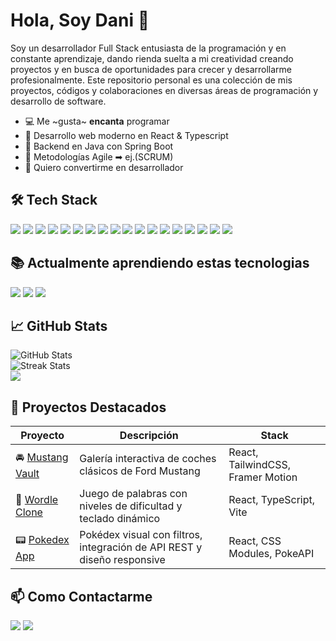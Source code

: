 # Hola, Soy Dani 👋

Soy un desarrollador Full Stack entusiasta de la programación y en constante aprendizaje, dando rienda suelta a mi creatividad creando proyectos y en busca de oportunidades para crecer y desarrollarme profesionalmente. Este repositorio personal es una colección de mis proyectos, códigos y colaboraciones en diversas áreas de programación y desarrollo de software.

- 💻 Me ~gusta~ **encanta** programar
- 📗 Desarrollo web moderno en React & Typescript
- 🧰 Backend en Java con Spring Boot
- 🔧 Metodologías Agile ➡ ej.(SCRUM)
- 🙌 Quiero convertirme en desarrollador

## 🛠️ Tech Stack

<p>
  <img src="https://img.shields.io/badge/-HTML5-E34F26?style=flat&logo=html5&logoColor=white">
  <img src="https://img.shields.io/badge/-CSS3-1572B6?style=flat&logo=css3">
  <img src="https://img.shields.io/badge/-SCSS-CC6699?style=flat&logo=sass&logoColor=white">
  <img src="https://img.shields.io/badge/-Tailwind CSS-38B2AC?style=flat&logo=tailwind-css&logoColor=white">
  <img src="https://img.shields.io/badge/-JavaScript-F7DF1E?style=flat&logo=javascript&logoColor=black">
  <img src="https://img.shields.io/badge/-TypeScript-3178C6?style=flat&logo=typescript&logoColor=white">
  <img src="https://img.shields.io/badge/-React-66CCFF?style=flat&logo=react&logoColor=black">
  <img src="https://img.shields.io/badge/-Java-ED8B00?style=flat&logo=openjdk&logoColor=white" />
  <img src="https://img.shields.io/badge/-Astro-9F6FFF?style=flat&logo=astro&logoColor=white">
  <img src="https://img.shields.io/badge/-Nodejs-339933?style=flat&logo=node.js&logoColor=white">
  <img src="https://img.shields.io/badge/-Bootstrap-563D7C?style=flat&logo=bootstrap&logoColor=white">
  <img src="https://img.shields.io/badge/-Postman-FF6C37?style=flat&logo=postman&logoColor=white">
  <img src="https://img.shields.io/badge/-MongoDB-47A248?style=flat&logo=mongodb&logoColor=white">
  <img src="https://img.shields.io/badge/-MySQL-4479A1?style=flat&logo=mysql&logoColor=white">
  <img src="https://img.shields.io/badge/-PostgreSQL-336791?style=flat&logo=postgresql&logoColor=white">
  <img src="https://img.shields.io/badge/-SQL%20Server-CC2927?style=flat&logo=microsoft-sql-server&logoColor=white">
  <img src="https://img.shields.io/badge/-Azure-0089D6?style=flat&logo=microsoft-azure&logoColor=white">
  <img src="https://img.shields.io/badge/-Git-F05032?style=flat&logo=git&logoColor=white">
</p>

## 📚 Actualmente aprendiendo estas tecnologias 

<p>

  <img src="https://img.shields.io/badge/-Angular-DD0031?style=flat&logo=Angular&logoColor=white">
  <img src="https://img.shields.io/badge/-Python-3776AB?style=flat&logo=Python&logoColor=white">
  <img src="https://img.shields.io/badge/-Kotlin-%237F52FF?style=flat&logo=Kotlin&logoColor=white">
</p>

## 📈 GitHub Stats

  <img src="https://github-readme-stats.vercel.app/api?username=danisanchez21&show_icons=true&theme=dark" alt="GitHub Stats" />
  <br />
  <img src="https://github-readme-streak-stats.herokuapp.com/?user=danisanchez21&theme=dark" alt="Streak Stats" />
  <br />
  <source
    srcset="https://github-readme-stats.vercel.app/api/top-langs/?username=danisanchez21&layout=compact&langs_count=8&theme=radical"
    media="(prefers-color-scheme: dark)" />
  <source
    srcset="https://github-readme-stats.vercel.app/api/top-langs/?username=danisanchez21&layout=compact&langs_count=8&theme=default"
    media="(prefers-color-scheme: dark), (prefers-color-scheme: no-preference)" />
  <img src="https://github-readme-stats.vercel.app/api/top-langs/?username=danisanchez21&theme=dark&layout=compact&langs_count=8" />


<!--START_SECTION:waka-->

## 🧱 Proyectos Destacados

| Proyecto | Descripción | Stack |
|---------|-------------|-------|
| 🚘 [Mustang Vault](https://github.com/danisanchez21/mustang-vault) | Galería interactiva de coches clásicos de Ford Mustang | React, TailwindCSS, Framer Motion |
| 🧩 [Wordle Clone](https://github.com/danisanchez21/palabra-del-dia-react-ts) | Juego de palabras con niveles de dificultad y teclado dinámico | React, TypeScript, Vite |
| 📟 [Pokedex App](https://github.com/danisanchez21/pokedex-ts) | Pokédex visual con filtros, integración de API REST y diseño responsive | React, CSS Modules, PokeAPI |

<!--END_SECTION:waka-->

## 📫 Como Contactarme

<p
  <a href="mailto:danisanchez.a@outlook.com"><img src="https://img.shields.io/badge/Microsoft_Outlook-0078D4?style=flat&logo=microsoft-outlook&logoColor=white"/></a>
  <a href="https://www.linkedin.com/in/dani-sanchez-aranega/"><img src="https://img.shields.io/badge/-LinkedIn-0077B5?style=flat&logo=Linkedin&logoColor=white"/></a>
 
